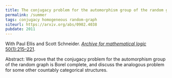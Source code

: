 ```yaml
---
title: The conjugacy problem for the automorphism group of the random graph
permalink: /summer
tags: conjugacy homogeneous random-graph
siteurl: https://arxiv.org/abs/0902.4038
pubdate: 2011
---
```


With Paul Ellis and Scott Schneider. [*Archive for mathematical logic* 50(1):215–221](https://dx.doi.org/10.1007/s00153-010-0210-y).<!--more-->

Abstract: We prove that the conjugacy problem for the automorphism group of the random graph is Borel complete, and discuss the analogous problem for some other countably categorical structures.
